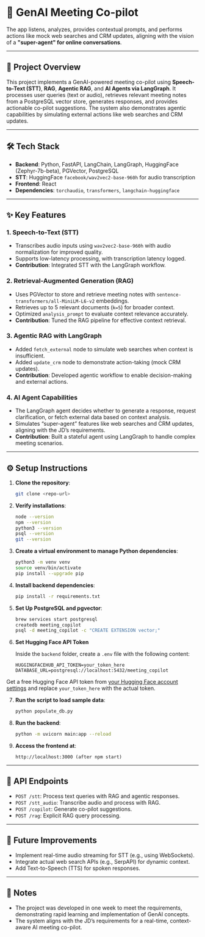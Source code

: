 # 🚀 GenAI Meeting Co-pilot

The app listens, analyzes, provides contextual prompts, and performs actions like mock web searches and CRM updates, aligning with the vision of a **"super-agent" for online conversations**.

---

## 📌 Project Overview

This project implements a GenAI-powered meeting co-pilot using **Speech-to-Text (STT)**, **RAG**, **Agentic RAG**, and **AI Agents via LangGraph**. It processes user queries (text or audio), retrieves relevant meeting notes from a PostgreSQL vector store, generates responses, and provides actionable co-pilot suggestions. The system also demonstrates agentic capabilities by simulating external actions like web searches and CRM updates.

---

## 🛠️ Tech Stack

- **Backend**: Python, FastAPI, LangChain, LangGraph, HuggingFace (Zephyr-7b-beta), PGVector, PostgreSQL  
- **STT**: HuggingFace `facebook/wav2vec2-base-960h` for audio transcription  
- **Frontend**: React  
- **Dependencies**: `torchaudio`, `transformers`, `langchain-huggingface`  

---

## ✨ Key Features

### 1. Speech-to-Text (STT)
- Transcribes audio inputs using `wav2vec2-base-960h` with audio normalization for improved quality.
- Supports low-latency processing, with transcription latency logged.
- **Contribution**: Integrated STT with the LangGraph workflow.

### 2. Retrieval-Augmented Generation (RAG)
- Uses PGVector to store and retrieve meeting notes with `sentence-transformers/all-MiniLM-L6-v2` embeddings.
- Retrieves up to 5 relevant documents (`k=5`) for broader context.
- Optimized `analysis_prompt` to evaluate context relevance accurately.
- **Contribution**: Tuned the RAG pipeline for effective context retrieval.

### 3. Agentic RAG with LangGraph
- Added `fetch_external` node to simulate web searches when context is insufficient.
- Added `update_crm` node to demonstrate action-taking (mock CRM updates).
- **Contribution**: Developed agentic workflow to enable decision-making and external actions.

### 4. AI Agent Capabilities
- The LangGraph agent decides whether to generate a response, request clarification, or fetch external data based on context analysis.
- Simulates “super-agent” features like web searches and CRM updates, aligning with the JD’s requirements.
- **Contribution**: Built a stateful agent using LangGraph to handle complex meeting scenarios.

---

## ⚙️ Setup Instructions

1. **Clone the repository**:  
   ```bash
   git clone <repo-url>
   ```

2. **Verify installations**:  
   ```bash
   node --version  
   npm --version  
   python3 --version  
   psql --version  
   git --version  
   ```

3. **Create a virtual environment to manage Python dependencies**:  
   ```bash
   python3 -m venv venv  
   source venv/bin/activate  
   pip install --upgrade pip  
   ```

4. **Install backend dependencies**:  
   ```bash
   pip install -r requirements.txt  
   ```

5. **Set Up PostgreSQL and pgvector**:  
   ```bash
   brew services start postgresql  
   createdb meeting_copilot  
   psql -d meeting_copilot -c "CREATE EXTENSION vector;"  
   ```

6. **Set Hugging Face API Token**

   Inside the `backend` folder, create a `.env` file with the following content:
   ```env
   HUGGINGFACEHUB_API_TOKEN=your_token_here
   DATABASE_URL=postgresql://localhost:5432/meeting_copilot
   ```

  Get a free Hugging Face API token from [your Hugging Face account settings](https://huggingface.co/settings/tokens) and replace `your_token_here` with the actual token.

7. **Run the script to load sample data**:  
   ```bash
   python populate_db.py  
   ```

8. **Run the backend**:  
   ```bash
   python -m uvicorn main:app --reload  
   ```

9. **Access the frontend at**:  
   ```
   http://localhost:3000 (after npm start)
   ```

---

## 📡 API Endpoints

- `POST /stt`: Process text queries with RAG and agentic responses.  
- `POST /stt_audio`: Transcribe audio and process with RAG.  
- `POST /copilot`: Generate co-pilot suggestions.  
- `POST /rag`: Explicit RAG query processing.  

---

## 🔮 Future Improvements

- Implement real-time audio streaming for STT (e.g., using WebSockets).
- Integrate actual web search APIs (e.g., SerpAPI) for dynamic context.
- Add Text-to-Speech (TTS) for spoken responses.

---

## 📝 Notes

- The project was developed in one week to meet the requirements, demonstrating rapid learning and implementation of GenAI concepts.
- The system aligns with the JD’s requirements for a real-time, context-aware AI meeting co-pilot.

